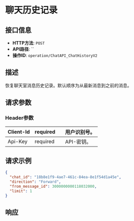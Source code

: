 # 聊天历史记录

## 接口信息

- **HTTP方法**: `POST`
- **API路径**: ``
- **操作ID**: `operation/ChatAPI_ChatHistoryV2`

## 描述

恢复聊天室消息历史记录。默认顺序为从最新消息到之前的消息。

## 请求参数

### Header参数

| Client-Id | required |  | 用户识别号。 |
|---|---|---|---|
| Api-Key | required |  | API-密钥。 |

## 请求示例

```json
{
  "chat_id": "18b8e1f9-4ae7-461c-84ea-8e1f54d1a45e",
  "direction": "Forward",
  "from_message_id": 3000000000118032000,
  "limit": 1
}
```

## 响应
